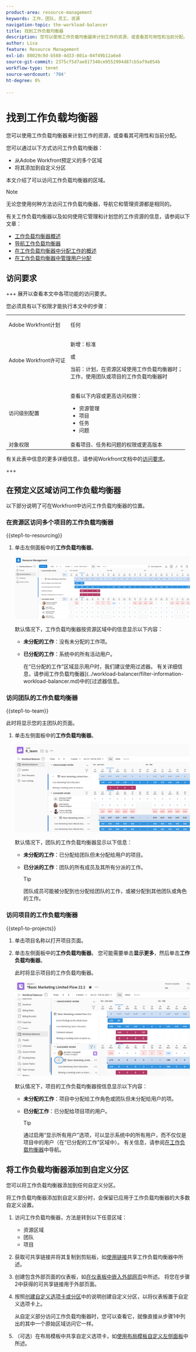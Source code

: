 ```yaml
---
product-area: resource-management
keywords: 工作，团队，员工，资源
navigation-topic: the-workload-balancer
title: 找到工作负载均衡器
description: 您可以使用工作负载均衡器来计划工作的资源，或查看其可用性和当前分配。
author: Lisa
feature: Resource Management
exl-id: 88029c9d-b588-4d33-801a-04f49b12a6e8
source-git-commit: 2375cf5d7ae817340ce9552994d87cb5af9a054b
workflow-type: tm+mt
source-wordcount: '704'
ht-degree: 0%

---
```


# 找到工作负载均衡器

您可以使用工作负载均衡器来计划工作的资源，或查看其可用性和当前分配。

您可以通过以下方式访问工作负载均衡器：

* 从Adobe Workfront预定义的多个区域
* 将其添加到自定义分区

本文介绍了可以访问工作负载均衡器的区域。

>[!NOTE]
>
>无论您使用何种方法访问工作负载均衡器，导航它和管理资源都是相同的。
>
>有关工作负载均衡器以及如何使用它管理和计划您的工作资源的信息，请参阅以下文章：
>
>* [工作负载均衡器概述](../../resource-mgmt/workload-balancer/overview-workload-balancer.md)
>* [导航工作负载均衡器](../../resource-mgmt/workload-balancer/navigate-the-workload-balancer.md)
>* [在工作负载均衡器中分配工作的概述](../../resource-mgmt/workload-balancer/assign-work-in-workload-balancer.md)
>* [在工作负载均衡器中管理用户分配](../../resource-mgmt/workload-balancer/manage-user-allocations-workload-balancer.md)

## 访问要求

+++ 展开以查看本文中各项功能的访问要求。

您必须具有以下权限才能执行本文中的步骤：

<table style="table-layout:auto"> 
 <col> 
 <col> 
 <tbody> 
  <tr> 
   <td role="rowheader">Adobe Workfront计划</td> 
   <td> <p>任何 </p> </td> 
  </tr> 
  <tr> 
   <td role="rowheader">Adobe Workfront许可证</td> 
   <td><p>新增：标准</p>
       <p>或</p>
       <p>当前：计划，在资源区域使用工作负载均衡器时；</br>
       工作，使用团队或项目的工作负载均衡器时</p></td>
  </tr> 
   <td role="rowheader">访问级别配置</td> 
   <td> <p>查看以下内容或更高访问权限：</p> 
    <ul> 
     <li>资源管理</li> 
     <li>项目</li> 
     <li>任务</li> 
     <li>问题</li> 
    </ul> </td> 
  </tr> 
  <tr> 
   <td role="rowheader">对象权限</td> 
   <td>查看项目、任务和问题的权限或更高版本</td> 
  </tr> 
 </tbody> 
</table>

有关此表中信息的更多详细信息，请参阅Workfront文档中的[访问要求](/help/quicksilver/administration-and-setup/add-users/access-levels-and-object-permissions/access-level-requirements-in-documentation.md)。

+++

## 在预定义区域访问工作负载均衡器

以下部分说明了可在Workfront中访问工作负载均衡器的位置。

### 在资源区访问多个项目的工作负载均衡器

{{step1-to-resourcing}}

1. 单击左侧面板中的&#x200B;**工作负载均衡器**。

   ![](assets/nwe-balancer-global.png)

   默认情况下，工作负载均衡器按资源区域中的信息显示以下内容：

   * **未分配的工作**：没有未分配的工作项。
   * **已分配的工作**：系统中的所有活动用户。

     在“已分配的工作”区域显示用户时，我们建议使用过滤器。 有关详细信息，请参阅工作负载均衡器](../workload-balancer/filter-information-workload-balancer.md)中的[过滤器信息。

### 访问团队的工作负载均衡器

{{step1-to-team}}

此时将显示您的主团队的页面。

1. 单击左侧面板中的&#x200B;**工作负载均衡器**。

   ![](assets/nwe-balancer-team-350x172.png)

   默认情况下，团队的工作负载均衡器显示以下信息：

   * **未分配的工作**：已分配给团队但未分配给用户的项目。
   * **已分派的工作**：团队的所有成员及其所有分派的工作。

     >[!TIP]
     >
     >团队成员可能被分配到也分配给团队的工作，或被分配到其他团队或角色的工作。

### 访问项目的工作负载均衡器

{{step1-to-projects}}

1. 单击项目名称以打开项目页面。
1. 单击左侧面板中的&#x200B;**工作负载均衡器**。 您可能需要单击&#x200B;**显示更多**，然后单击&#x200B;**工作负载均衡器**。

   此时将显示项目的工作负载均衡器。

   ![](assets/nwe-balancer-project-350x152.png)

   默认情况下，项目的工作负载均衡器按信息显示以下内容：

   * **未分配的工作**：项目中分配给工作角色或团队但未分配给用户的项。
   * **已分配工作**：已分配给项目项的用户。

     >[!TIP]
     >
     >通过启用“显示所有用户”选项，可以显示系统中的所有用户，而不仅仅是项目中的用户（在“已分配的工作”区域中）。 有关信息，请参阅[在工作负载均衡器](../workload-balancer/navigate-the-workload-balancer.md)中导航。


## 将工作负载均衡器添加到自定义分区

您可以将工作负载均衡器添加到任何自定义分区。

将工作负载均衡器添加到自定义部分时，会保留已应用于工作负载均衡器的大多数自定义设置。

1. 访问工作负载均衡器，方法是转到以下任意区域：

   * 资源区域
   * 团队
   * 项目

1. 获取可共享链接并将其复制到剪贴板，如[使用链接](../../resource-mgmt/workload-balancer/share-link-for-workload-balancer.md)共享工作负载均衡器中所述。
1. 创建包含外部页面的仪表板，如[在仪表板中嵌入外部网页](../../reports-and-dashboards/dashboards/creating-and-managing-dashboards/embed-external-web-page-dashboard.md)中所述。 将您在步骤2中获得的可共享链接用于外部页面。

   <!--
      (NOTE: ensure this stays correct)
      -->

1. 按照[创建自定义选项卡或分区](../../workfront-basics/manage-your-account-and-profile/configuring-your-user-profile/create-custom-tabs.md)中的说明创建自定义分区，以将仪表板置于自定义选项卡上。

   从自定义部分访问工作负载均衡器时，您可以查看它，就像直接从步骤1中列出的其中一个原始区域访问它一样。

   <!--
      (NOTE: ensure this stays correct)
     -->

1. （可选）在布局模板中共享自定义选项卡，如[使用布局模板自定义左侧面板](../../administration-and-setup/customize-workfront/use-layout-templates/customize-left-panel.md)中所述。


<!--
For a team:

* From the Workload Balancer section of a team.

  You can adjust allocations and review or assign work from multiple projects to individual team members.

For a project:

  You can do the following when you use the Workload Balancer within a project:

   * Assign work on the project to users already assigned other work on the project.
   * Assign work to any user that might not be on the project.

   * View additional work that users are assigned to on other projects.
   * Adjust user allocations to work items.-->